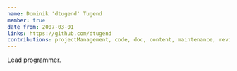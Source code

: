 ```yaml
---
name: Dominik 'dtugend' Tugend
member: true
date_from: 2007-03-01
links: https://github.com/dtugend
contributions: projectManagement, code, doc, content, maintenance, review, question, bug, translation
---
```

Lead programmer.
